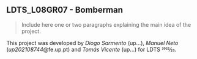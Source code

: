 ## LDTS_L08GR07 - Bomberman

> Include here one or two paragraphs explaining the main idea of the project.

This project was developed by *Diogo Sarmento* (up...), *Manuel Neto* (*up202108744*@fe.up.pt) and *Tomás Vicente* (up...) for LDTS 2022⁄23.